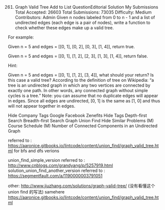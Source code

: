 261. Graph Valid Tree   Add to List QuestionEditorial Solution  My Submissions
Total Accepted: 26603
Total Submissions: 73035
Difficulty: Medium
Contributors: Admin
Given n nodes labeled from 0 to n - 1 and a list of undirected edges (each edge is a pair of nodes), write a function to check whether these edges make up a valid tree.

For example:

Given n = 5 and edges = [[0, 1], [0, 2], [0, 3], [1, 4]], return true.

Given n = 5 and edges = [[0, 1], [1, 2], [2, 3], [1, 3], [1, 4]], return false.

Hint:

Given n = 5 and edges = [[0, 1], [1, 2], [3, 4]], what should your return? Is this case a valid tree?
According to the definition of tree on Wikipedia: “a tree is an undirected graph in which any two vertices are connected by exactly one path. In other words, any connected graph without simple cycles is a tree.”
Note: you can assume that no duplicate edges will appear in edges. Since all edges are undirected, [0, 1] is the same as [1, 0] and thus will not appear together in edges.

Hide Company Tags Google Facebook Zenefits
Hide Tags Depth-first Search Breadth-first Search Graph Union Find
Hide Similar Problems (M) Course Schedule (M) Number of Connected Components in an Undirected Graph

referred to : https://aaronice.gitbooks.io/lintcode/content/union_find/graph_valid_tree.html
for bfs and dfs verions

union_find_simple_version referred to : http://www.cnblogs.com/grandyang/p/5257919.html
solution_union_find_another_version referred to : https://segmentfault.com/a/1190000003791051

other: http://www.jiuzhang.com/solutions/graph-valid-tree/ (没有看懂这个union find 的写法)
samehere https://aaronice.gitbooks.io/lintcode/content/union_find/graph_valid_tree.html
